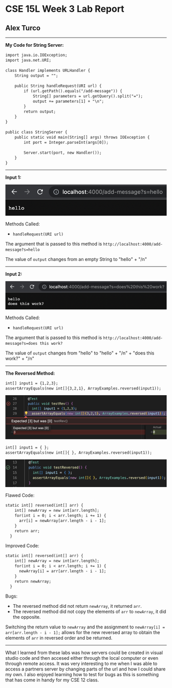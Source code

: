 # CSE 15L Week 3 Lab Report
## Alex Turco

---

__My Code for String Server:__
```
import java.io.IOException;
import java.net.URI;

class Handler implements URLHandler {
    String output = "";

    public String handleRequest(URI url) {
        if (url.getPath().equals("/add-message")) {
            String[] parameters = url.getQuery().split("=");
            output += parameters[1] + "\n";
        }
        return output;
    }
}

public class StringServer {
    public static void main(String[] args) throws IOException {
        int port = Integer.parseInt(args[0]);

        Server.start(port, new Handler());
    }
}
```

---

__Input 1:__

![Image](hello.png)

Methods Called:

* `handleRequest(URI url)`

The argument that is passed to this method is `http://localhost:4000/add-message?s=hello`

The value of `output` changes from an empty String to "hello" + "/n"

---

__Input 2:__

![Image](dtw.png)

Methods Called:

* `handleRequest(URI url)`

The argument that is passed to this method is `http://localhost:4000/add-message?s=does this work?`

The value of `output` changes from "hello" to "hello" + "/n" + "does this work?" + "/n"

---
__The Reversed Method:__

```
int[] input1 = {1,2,3};
assertArrayEquals(new int[]{3,2,1}, ArrayExamples.reversed(input1));
```
![Image](bad.png)

```
int[] input1 = { };
assertArrayEquals(new int[]{ }, ArrayExamples.reversed(input1));
```
![Image](good.png)

Flawed Code:

```
static int[] reversed(int[] arr) {
    int[] newArray = new int[arr.length];
    for(int i = 0; i < arr.length; i += 1) {
      arr[i] = newArray[arr.length - i - 1];
    }
    return arr;
  }
```

Improved Code:

```
static int[] reversed(int[] arr) {
    int[] newArray = new int[arr.length];
    for(int i = 0; i < arr.length; i += 1) {
      newArray[i] = arr[arr.length - i - 1];
    }
    return newArray;
  }
```

Bugs:

* The reversed method did not return `newArray`, it returned `arr`.
* The reversed method did not copy the elements of `arr` to `newArray`, it did the opposite.

Switching the return value to `newArray` and the assignment to `newArray[i] = arr[arr.length - i - 1];` allows for the new reversed array to obtain the elements of `arr` in reversed order and be returned.

---

What I learned from these labs was how servers could be created in visual studio code and then accesed either through the local computer or even through remote access. It was very interesting to me when I was able to access a partners server by changing parts of the url and how I could share my own. I also enjoyed learning how to test for bugs as this is something that has come in handy for my CSE 12 class.

